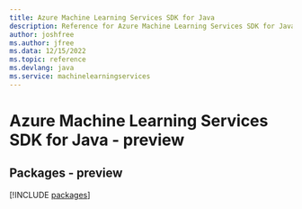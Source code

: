 ```yaml
---
title: Azure Machine Learning Services SDK for Java
description: Reference for Azure Machine Learning Services SDK for Java
author: joshfree
ms.author: jfree
ms.data: 12/15/2022
ms.topic: reference
ms.devlang: java
ms.service: machinelearningservices
---
```

# Azure Machine Learning Services SDK for Java - preview
## Packages - preview
[!INCLUDE [packages](machine-learning-services-index.md)]